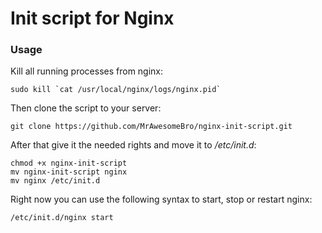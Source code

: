 # Init script for Nginx

### Usage

Kill all running processes from nginx:

    sudo kill `cat /usr/local/nginx/logs/nginx.pid`

Then clone the script to your server:

    git clone https://github.com/MrAwesomeBro/nginx-init-script.git

After that give it the needed rights and move it to */etc/init.d*:

    chmod +x nginx-init-script
    mv nginx-init-script nginx
    mv nginx /etc/init.d

Right now you can use the following syntax to start, stop or restart nginx:

    /etc/init.d/nginx start


